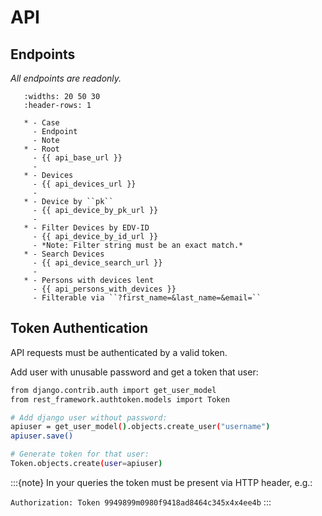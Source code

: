 # API

## Endpoints

*All endpoints are readonly.*

```{list-table}
   :widths: 20 50 30
   :header-rows: 1

   * - Case
     - Endpoint
     - Note
   * - Root
     - {{ api_base_url }}
     -
   * - Devices
     - {{ api_devices_url }}
     -
   * - Device by ``pk``
     - {{ api_device_by_pk_url }}
     -
   * - Filter Devices by EDV-ID
     - {{ api_device_by_id_url }}
     - *Note: Filter string must be an exact match.*
   * - Search Devices
     - {{ api_device_search_url }}
     -
   * - Persons with devices lent
     - {{ api_persons_with_devices }}
     - Filterable via ``?first_name=&last_name=&email=``
```

## Token Authentication

API requests must be authenticated by a valid token.

Add user with unusable password and get a token that user:

```bash
from django.contrib.auth import get_user_model
from rest_framework.authtoken.models import Token

# Add django user without password:
apiuser = get_user_model().objects.create_user("username")
apiuser.save()

# Generate token for that user:
Token.objects.create(user=apiuser)
```

:::{note}
In your queries the token must be present via HTTP header, e.g.:

`Authorization: Token 9949899m0980f9418ad8464c345x4x4ee4b`
:::
